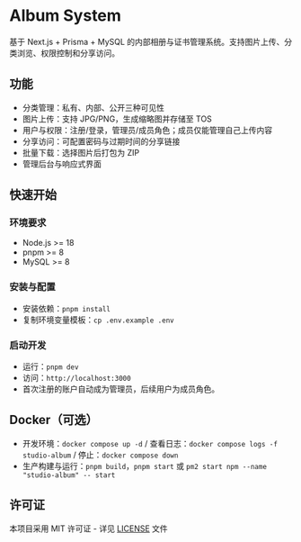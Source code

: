 # Album System

基于 Next.js + Prisma + MySQL 的内部相册与证书管理系统。支持图片上传、分类浏览、权限控制和分享访问。

## 功能

- 分类管理：私有、内部、公开三种可见性
- 图片上传：支持 JPG/PNG，生成缩略图并存储至 TOS
- 用户与权限：注册/登录，管理员/成员角色；成员仅能管理自己上传内容
- 分享访问：可配置密码与过期时间的分享链接
- 批量下载：选择图片后打包为 ZIP
- 管理后台与响应式界面

## 快速开始

### 环境要求

- Node.js >= 18
- pnpm >= 8
- MySQL >= 8

### 安装与配置

- 安装依赖：`pnpm install`
- 复制环境变量模板：`cp .env.example .env`

### 启动开发

- 运行：`pnpm dev`
- 访问：`http://localhost:3000`
- 首次注册的账户自动成为管理员，后续用户为成员角色。

## Docker（可选）

- 开发环境：`docker compose up -d` / 查看日志：`docker compose logs -f studio-album` / 停止：`docker compose down`
- 生产构建与运行：`pnpm build`，`pnpm start` 或 `pm2 start npm --name "studio-album" -- start`

## 许可证

本项目采用 MIT 许可证 - 详见 [LICENSE](LICENSE) 文件

